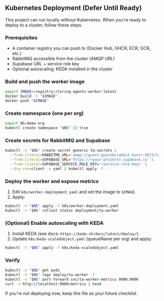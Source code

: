 ## Kubernetes Deployment (Defer Until Ready)

This project can run locally without Kubernetes. When you're ready to deploy to a cluster, follow these steps.

### Prerequisites
- A container registry you can push to (Docker Hub, GHCR, ECR, GCR, etc.)
- RabbitMQ accessible from the cluster (AMQP URL)
- Supabase URL + service role key
- Optional autoscaling: KEDA installed in the cluster

### Build and push the worker image
```bash
export IMAGE=<registry>/turing-agents-worker:latest
docker build -t "$IMAGE" .
docker push "$IMAGE"
```

### Create namespace (one per org)
```bash
export NS=demo-org
kubectl create namespace "$NS" || true
```

### Create secrets for RabbitMQ and Supabase
```bash
kubectl -n "$NS" create secret generic ta-secrets \
  --from-literal=RABBITMQ_URL='amqp://guest:guest@<rabbit-host>:5672/%2F' \
  --from-literal=SUPABASE_URL='https://<your-project>.supabase.co' \
  --from-literal=SUPABASE_SERVICE_ROLE_KEY='<service-role-key>' \
  --dry-run=client -o yaml | kubectl apply -f -
```

### Deploy the worker and expose metrics
1) Edit `k8s/worker-deployment.yaml` and set the image to `$IMAGE`.
2) Apply:
```bash
kubectl -n "$NS" apply -f k8s/worker-deployment.yaml
kubectl -n "$NS" rollout status deployment/ta-worker
```

### (Optional) Enable autoscaling with KEDA
1) Install KEDA (see docs: `https://keda.sh/docs/latest/deploy/`).
2) Update `k8s/keda-scaledobject.yaml` (queueName per org) and apply:
```bash
kubectl -n "$NS" apply -f k8s/keda-scaledobject.yaml
```

### Verify
```bash
kubectl -n "$NS" get pods
kubectl -n "$NS" logs deploy/ta-worker -f
kubectl -n "$NS" port-forward svc/ta-worker-metrics 9000:9000
curl -s http://localhost:9000/metrics | head
```

If you're not deploying now, keep this file as your future checklist.


